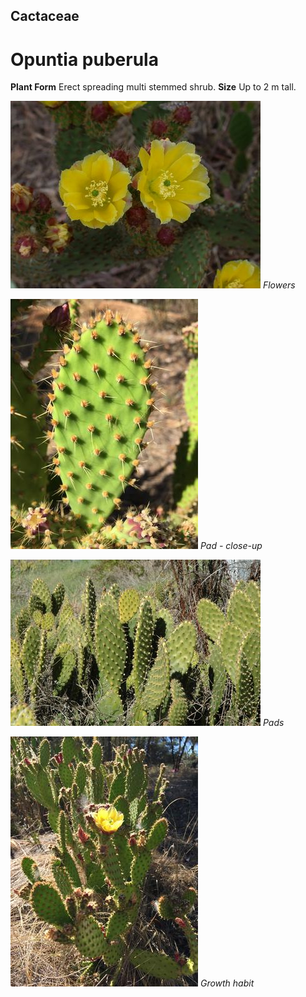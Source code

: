 ## Cactaceae
# Opuntia puberula

**Plant Form** Erect spreading multi stemmed shrub. **Size** Up to 2 m tall.


![Flowers](20366_Opuntia-puberula06.jpg)
 *Flowers* 

![Pad - close-up](48996_Opuntia-puberula_Maryborough-18.jpg)
 *Pad - close-up* 

![Pads](20376_Opuntia-puberula16.jpg)
 *Pads* 

![Growth habit](48998_Opuntia-puberula_Maryborough-2.jpg)
 *Growth habit* 

